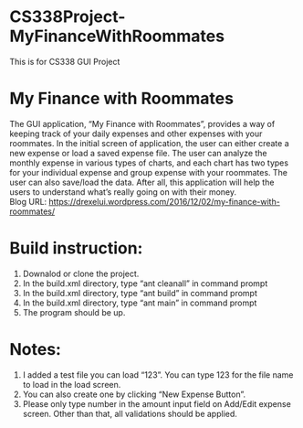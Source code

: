 # CS338Project-MyFinanceWithRoommates
This is for CS338 GUI Project

# My Finance with Roommates

The GUI application, “My Finance with Roommates”, provides a way of keeping track of your daily expenses and other expenses 
with your roommates. In the initial screen of application, the user can either create a new expense or load a saved expense 
file. The user can analyze the monthly expense in various types of charts, and each chart has two types for 
your individual expense and group expense with your roommates. The user can also save/load the data. After all, this 
application will help the users to understand what’s really going on with their money.  
Blog URL: https://drexelui.wordpress.com/2016/12/02/my-finance-with-roommates/
# Build instruction:
1. Downalod or clone the project.
2. In the build.xml directory, type “ant cleanall” in command prompt
3. In the build.xml directory, type “ant build” in command prompt
4. In the build.xml directory, type “ant main” in command prompt
5. The program should be up.

# Notes:
1. I added a test file you can load “123”. You can type 123 for the file name to load in the load screen.
2. You can also create one by clicking “New Expense Button”.
3. Please only type number in the amount input field on Add/Edit expense screen. Other than that, all validations should be applied.
